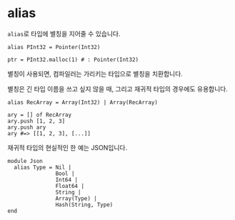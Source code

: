 # alias

`alias`로 타입에 별칭을 지어줄 수 있습니다.

```crystal
alias PInt32 = Pointer(Int32)

ptr = PInt32.malloc(1) # : Pointer(Int32)
```

별칭이 사용되면, 컴파일러는 가리키는 타입으로 별칭을 치환합니다.

별칭은 긴 타입 이름을 쓰고 싶지 않을 때, 그리고 재귀적 타입의 경우에도 유용합니다.

```crystal
alias RecArray = Array(Int32) | Array(RecArray)

ary = [] of RecArray
ary.push [1, 2, 3]
ary.push ary
ary #=> [[1, 2, 3], [...]]
```

재귀적 타입의 현실적인 한 예는 JSON입니다.

```crystal
module Json
  alias Type = Nil |
               Bool |
               Int64 |
               Float64 |
               String |
               Array(Type) |
               Hash(String, Type)
end
```
